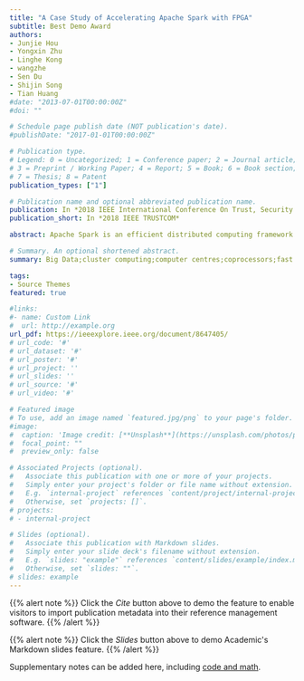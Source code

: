 ```yaml
---
title: "A Case Study of Accelerating Apache Spark with FPGA"
subtitle: Best Demo Award
authors:
- Junjie Hou
- Yongxin Zhu
- Linghe Kong
- wangzhe
- Sen Du
- Shijin Song
- Tian Huang
#date: "2013-07-01T00:00:00Z"
#doi: ""

# Schedule page publish date (NOT publication's date).
#publishDate: "2017-01-01T00:00:00Z"

# Publication type.
# Legend: 0 = Uncategorized; 1 = Conference paper; 2 = Journal article;
# 3 = Preprint / Working Paper; 4 = Report; 5 = Book; 6 = Book section;
# 7 = Thesis; 8 = Patent
publication_types: ["1"]

# Publication name and optional abbreviated publication name.
publication: In *2018 IEEE International Conference On Trust, Security And Privacy In Computing And Communications*
publication_short: In *2018 IEEE TRUSTCOM*

abstract: Apache Spark is an efficient distributed computing framework for big data processing. It supports in-memory computation of RDDs (Resilient Distributed Dataset) and provides a provision of reusability, fault tolerance, and real-time stream processing. However, the tasks in Spark framework are only performed on CPU. The low degree of parallelism and power inefficiency of CPU may restrict the performance and scalability of the cluster. In order to improve the performance and power dissipation of the data center, heterogeneous accelerators such as FPGA, GPU, MIC (Many Integrated Core) exhibit more efficient performance than the general-purpose processor in big data processing. In this work, we propose a framework to integrate FPGA accelerator into a Spark cluster. We use FPGA to accelerate the Spark tasks developed with Python, and in this way, the main computing load is performed on FPGA instead of CPU. We illustrate the performance of the FPGA based Spark framework with a case study of 2D-FFT algorithm acceleration. The results showed that FPGA based Spark implementation acquires 1.79x speedup than CPU implementation.

# Summary. An optional shortened abstract.
summary: Big Data;cluster computing;computer centres;coprocessors;fast Fourier transforms;field programmable gate arrays;parallel processing;power aware computing;Python;2D-FFT algorithm acceleration;big data processing;in-memory computation;Resilient Distributed Dataset;fault tolerance;real-time stream processing;power inefficiency;power dissipation;data center;FPGA accelerator;Spark cluster;CPU;apache Spark acceleration;RDD;Python;general-purpose processor;Field programmable gate arrays;Sparks;Python;Acceleration;Libraries;Big Data;Spark;Distributed Computing;Python;FPGA;Heterogeneous Computing;OpenCL;High Performance;Power Efficiency.

tags:
- Source Themes
featured: true

#links:
#- name: Custom Link
#  url: http://example.org
url_pdf: https://ieeexplore.ieee.org/document/8647405/
# url_code: '#'
# url_dataset: '#'
# url_poster: '#'
# url_project: ''
# url_slides: ''
# url_source: '#'
# url_video: '#'

# Featured image
# To use, add an image named `featured.jpg/png` to your page's folder. 
#image:
#  caption: 'Image credit: [**Unsplash**](https://unsplash.com/photos/pLCdAaMFLTE)'
#  focal_point: ""
#  preview_only: false

# Associated Projects (optional).
#   Associate this publication with one or more of your projects.
#   Simply enter your project's folder or file name without extension.
#   E.g. `internal-project` references `content/project/internal-project/index.md`.
#   Otherwise, set `projects: []`.
# projects:
# - internal-project

# Slides (optional).
#   Associate this publication with Markdown slides.
#   Simply enter your slide deck's filename without extension.
#   E.g. `slides: "example"` references `content/slides/example/index.md`.
#   Otherwise, set `slides: ""`.
# slides: example
---
```


{{% alert note %}}
Click the *Cite* button above to demo the feature to enable visitors to import publication metadata into their reference management software.
{{% /alert %}}

{{% alert note %}}
Click the *Slides* button above to demo Academic's Markdown slides feature.
{{% /alert %}}

Supplementary notes can be added here, including [code and math](https://sourcethemes.com/academic/docs/writing-markdown-latex/).

